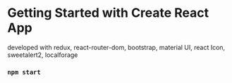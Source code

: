 # Getting Started with Create React App
developed with redux, react-router-dom, bootstrap, material UI, react Icon, sweetalert2, localforage
### `npm start`

